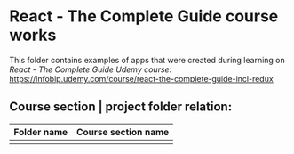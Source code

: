 # React - The Complete Guide course works

This folder contains examples of apps that were created during learning on _React - The Complete Guide Udemy course_: https://infobip.udemy.com/course/react-the-complete-guide-incl-redux

## Course section | project folder relation:

| Folder name | Course section name |
| ----------- | ------------------- |
|             |                     |

